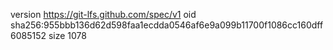 version https://git-lfs.github.com/spec/v1
oid sha256:955bbb136d62d598faa1ecdda0546af6e9a099b11700f1086cc160dff6085152
size 1078

